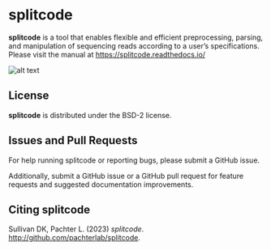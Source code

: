 # splitcode

**splitcode** is a tool that enables flexible and efficient preprocessing, parsing, and manipulation of sequencing reads according to a user’s specifications. Please visit the manual at https://splitcode.readthedocs.io/

![alt text](https://raw.githubusercontent.com/Yenaled/splitcode/main/figures/splitcode_figure.png?raw=true)

## License

**splitcode** is distributed under the BSD-2 license.

## Issues and Pull Requests

For help running splitcode or reporting bugs, please submit a GitHub issue.

Additionally, submit a GitHub issue or a GitHub pull request for feature requests and suggested documentation improvements.

## Citing splitcode

Sullivan DK, Pachter L. (2023) *splitcode*. http://github.com/pachterlab/splitcode.

